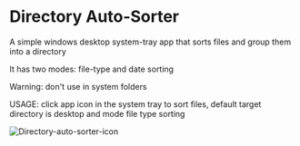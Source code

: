 # Directory Auto-Sorter

A simple windows desktop system-tray app that sorts files and group them into a directory

It has two modes: file-type and date sorting

Warning: don't use in system folders

USAGE:
  click app icon in the system tray to sort files,
  default target directory is desktop and mode file type sorting
  
![Directory-auto-sorter-icon](https://github.com/user-attachments/assets/5d4883eb-9b56-4864-bde5-c2a739e93739)

